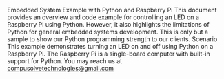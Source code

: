 Embedded System Example with Python and Raspberry Pi
This document provides an overview and code example for controlling an LED on a Raspberry Pi using Python. However, it also highlights the limitations of Python for general embedded systems development. This is only but a sample to show our Python programming strength to our clients. 
Scenario
This example demonstrates turning an LED on and off using Python on a Raspberry Pi. The Raspberry Pi is a single-board computer with built-in support for Python. You may reach us at compusolvetechnologies@gmail.com 
